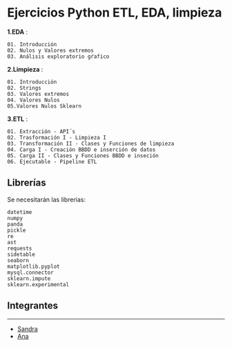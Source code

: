 # Ejercicios Python ETL, EDA, limpieza

**1.EDA** :

    01. Introducción
    02. Nulos y Valores extremos
    03. Análisis exploratorio gŕafico
    
**2.Limpieza** : 

    01. Introducción
    02. Strings
    03. Valores extremos 
    04. Valores Nulos
    05.Valores Nulos Sklearn
    
**3.ETL** :

    01. Extracción - API´s
    02. Trasformación I - Limpieza I
    03. Transformación II - Clases y Funciones de limpieza
    04. Carga I - Creación BBDD e inserción de datos
    05. Carga II - Clases y Funciones BBDD e inseción
    06. Ejecutable - Pipeline ETL


## Librerías 

Se necesitarán las librerias:
```
datetime
numpy
panda
pickle
re
ast
requests
sidetable
seaborn
matplotlib.pyplot
mysql.connector
sklearn.impute
sklearn.experimental
```


## Integrantes 
***
 
  + [Sandra](https://github.com/sanfermen)
  + [Ana](https://github.com/Anadalab)
